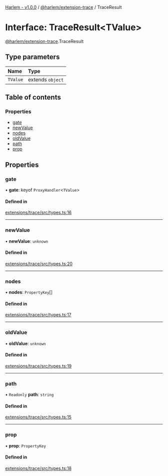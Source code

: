 [Harlem - v1.0.0](../index.md) / [@harlem/extension-trace](../modules/harlem_extension_trace.md) / TraceResult

# Interface: TraceResult<TValue\>

[@harlem/extension-trace](../modules/harlem_extension_trace.md).TraceResult

## Type parameters

| Name | Type |
| :------ | :------ |
| `TValue` | extends `object` |

## Table of contents

### Properties

- [gate](harlem_extension_trace.TraceResult.md#gate)
- [newValue](harlem_extension_trace.TraceResult.md#newvalue)
- [nodes](harlem_extension_trace.TraceResult.md#nodes)
- [oldValue](harlem_extension_trace.TraceResult.md#oldvalue)
- [path](harlem_extension_trace.TraceResult.md#path)
- [prop](harlem_extension_trace.TraceResult.md#prop)

## Properties

### gate

• **gate**: keyof `ProxyHandler`<`TValue`\>

#### Defined in

[extensions/trace/src/types.ts:16](https://github.com/andrewcourtice/harlem/blob/ca8d117/extensions/trace/src/types.ts#L16)

___

### newValue

• **newValue**: `unknown`

#### Defined in

[extensions/trace/src/types.ts:20](https://github.com/andrewcourtice/harlem/blob/ca8d117/extensions/trace/src/types.ts#L20)

___

### nodes

• **nodes**: `PropertyKey`[]

#### Defined in

[extensions/trace/src/types.ts:17](https://github.com/andrewcourtice/harlem/blob/ca8d117/extensions/trace/src/types.ts#L17)

___

### oldValue

• **oldValue**: `unknown`

#### Defined in

[extensions/trace/src/types.ts:19](https://github.com/andrewcourtice/harlem/blob/ca8d117/extensions/trace/src/types.ts#L19)

___

### path

• `Readonly` **path**: `string`

#### Defined in

[extensions/trace/src/types.ts:15](https://github.com/andrewcourtice/harlem/blob/ca8d117/extensions/trace/src/types.ts#L15)

___

### prop

• **prop**: `PropertyKey`

#### Defined in

[extensions/trace/src/types.ts:18](https://github.com/andrewcourtice/harlem/blob/ca8d117/extensions/trace/src/types.ts#L18)

